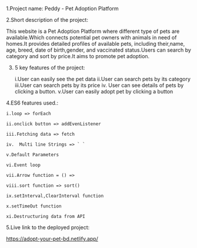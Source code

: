 1.Project name:
Peddy - Pet Adoption Platform

2.Short description of the project:

This website is a Pet Adoption Platform where different type of pets are available.Which connects potential pet owners with animals in need of homes.It provides detailed profiles of available pets, including their,name, age, breed, date of birth,gender, and vaccinated status.Users can search by category and sort by price.It aims to promote pet adoption.

3. 5 key features of the project:

    i.User can easily see the pet data
    ii.User can search pets by its category
    iii.User can search pets by its price
    iv. User can see details of pets by  clicking a button.
    v.User can easily adopt pet by clicking a button

4.ES6 features used.:

    i.loop => forEach

    ii.onclick button => addEvenListener

    iii.Fetching data => fetch

    iv.  Multi line Strings => ` `

    v.Default Parameters

    vi.Event loop

    vii.Arrow function = () =>

    viii.sort function => sort()

    ix.setInterval,ClearInterval function

    x.setTimeOut function
    
    xi.Destructuring data from API

5.Live link to the deployed project:

https://adopt-your-pet-bd.netlify.app/
